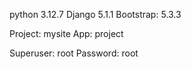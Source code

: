 python 3.12.7
Django 5.1.1
Bootstrap: 5.3.3

Project: mysite
App: project

Superuser: root
Password: root